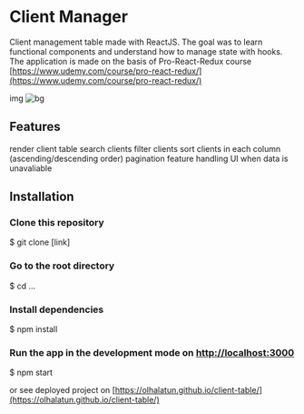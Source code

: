 # Client Manager 
Client management table made with ReactJS.
The goal was to learn functional components and understand how to manage state with hooks.
The application is made on the basis of Pro-React-Redux course [https://www.udemy.com/course/pro-react-redux/](https://www.udemy.com/course/pro-react-redux/)

img ![bg](client-table/src/Assets/bg.png)

## Features
render client table
search clients 
filter clients 
sort clients in each column (ascending/descending order)
pagination feature
handling UI when data is unavaliable 

## Installation 

### Clone this repository
$ git clone [link]

### Go to the root directory
$ cd …

### Install dependencies
$ npm install

### Run the app in the development mode on [http://localhost:3000](http://localhost:3000)

$ npm start

or see deployed project on [https://olhalatun.github.io/client-table/](https://olhalatun.github.io/client-table/)

